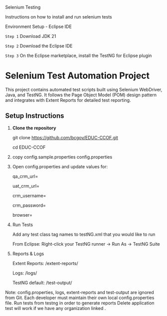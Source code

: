 Selenium Testing

Instructions on how to install and run selenium tests

Environment Setup - Eclipse IDE

`Step 1` Download JDK 21

`Step 2` Download the Eclipse IDE

`Step 3` On the Eclipse marketplace, install the TestNG for Eclipse plugin

# Selenium Test Automation Project

This project contains automated test scripts built using Selenium WebDriver, Java, and TestNG.
It follows the Page Object Model (POM) design pattern and integrates with Extent Reports for detailed test reporting.

## Setup Instructions

1. **Clone the repository**

   git clone https://github.com/bcgov/EDUC-CCOF.git

   cd EDUC-CCOF

2. copy config.sample.properties config.properties

3. Open config.properties and update values for:

   qa_crm_url=

   uat_crm_url=

   crm_username=

   crm_password=

   browser=

4. Run Tests

   Add any test class tag names to testNG.xml that you would like to run

   From Eclipse: Right-click your TestNG runner → Run As → TestNG Suite

5. Reports & Logs

   Extent Reports: /extent-reports/

   Logs: /logs/

   TestNG default: /test-output/

Note: config.properties, logs, extent-reports and test-output are ignored from Git.
Each developer must maintain their own local config.properties file.
Run tests from testng in order to generate reports
Delete application test will work if we have any organization linked .
